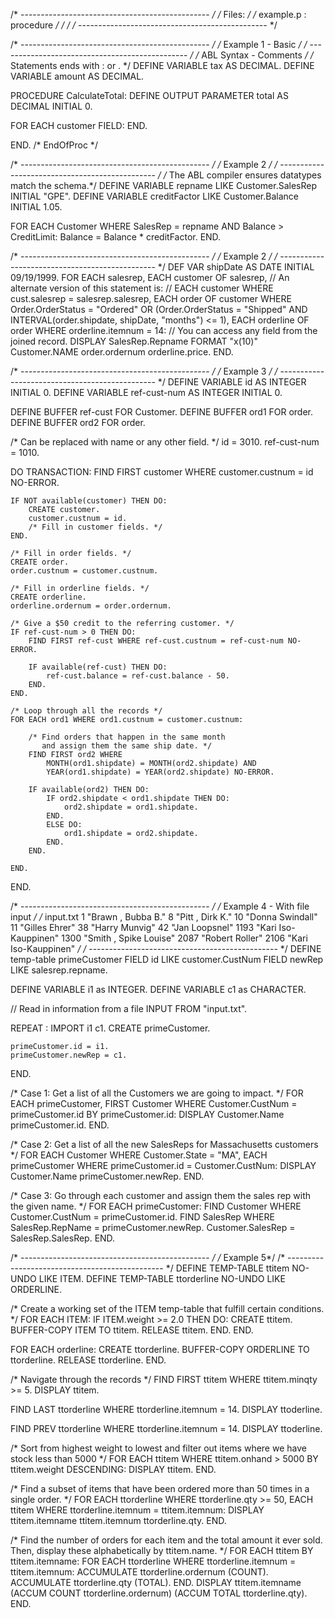 /* ----------------------------------------------- */
/* Files: */
/* example.p : procedure */
/*  */
/* ----------------------------------------------- */

/* ----------------------------------------------- */
/* Example 1 - Basic */
/* ----------------------------------------------- */
/* ABL Syntax - Comments */
/* Statements ends with : or . */
DEFINE VARIABLE tax AS DECIMAL.
DEFINE VARIABLE amount AS DECIMAL.

PROCEDURE CalculateTotal:
DEFINE OUTPUT PARAMETER total AS DECIMAL INITIAL 0.

FOR EACH customer FIELD:
END.

END. /* EndOfProc */


/* ----------------------------------------------- */
/* Example 2 */
/* ----------------------------------------------- */
/* The ABL compiler ensures datatypes match the schema.*/
DEFINE VARIABLE repname LIKE Customer.SalesRep INITIAL "GPE".
DEFINE VARIABLE creditFactor LIKE Customer.Balance INITIAL 1.05.

FOR EACH Customer WHERE SalesRep = repname AND Balance > CreditLimit:
   Balance = Balance * creditFactor.
END.



/* ----------------------------------------------- */
/* Example 2 */
/* ----------------------------------------------- */
DEF VAR shipDate AS DATE INITIAL 09/19/1999.
FOR EACH salesrep,
    EACH customer OF salesrep,
    // An alternate version of this statement is:
    // EACH customer WHERE cust.salesrep = salesrep.salesrep,
        EACH order OF customer WHERE Order.OrderStatus = "Ordered" OR
        (Order.OrderStatus = "Shipped" AND INTERVAL(order.shipdate, shipDate, "months") <= 1),
            EACH orderline OF order WHERE orderline.itemnum = 14:
                // You can access any field from the joined record.
                DISPLAY 
                    SalesRep.Repname FORMAT "x(10)"
                    Customer.NAME
                    order.ordernum 
                    orderline.price.
END.



/* ----------------------------------------------- */
/* Example 3 */
/* ----------------------------------------------- */
DEFINE VARIABLE id AS INTEGER INITIAL 0.
DEFINE VARIABLE ref-cust-num AS INTEGER INITIAL 0.

DEFINE BUFFER ref-cust FOR Customer.
DEFINE BUFFER ord1 FOR order.
DEFINE BUFFER ord2 FOR order.

/* Can be replaced with name or any other field. */
id = 3010.
ref-cust-num = 1010. 

DO  TRANSACTION:
    FIND FIRST customer WHERE customer.custnum = id NO-ERROR.
    
    IF NOT available(customer) THEN DO:
        CREATE customer.
        customer.custnum = id.
        /* Fill in customer fields. */
    END.

    /* Fill in order fields. */
    CREATE order.
    order.custnum = customer.custnum.
    
    /* Fill in orderline fields. */
    CREATE orderline.
    orderline.ordernum = order.ordernum.
    
    /* Give a $50 credit to the referring customer. */
    IF ref-cust-num > 0 THEN DO:
        FIND FIRST ref-cust WHERE ref-cust.custnum = ref-cust-num NO-ERROR.                                            
    
        IF available(ref-cust) THEN DO:
            ref-cust.balance = ref-cust.balance - 50.
        END.
    END.

    /* Loop through all the records */
    FOR EACH ord1 WHERE ord1.custnum = customer.custnum:
        
        /* Find orders that happen in the same month 
           and assign them the same ship date. */
        FIND FIRST ord2 WHERE 
            MONTH(ord1.shipdate) = MONTH(ord2.shipdate) AND 
            YEAR(ord1.shipdate) = YEAR(ord2.shipdate) NO-ERROR.
        
        IF available(ord2) THEN DO: 
            IF ord2.shipdate < ord1.shipdate THEN DO:
                ord2.shipdate = ord1.shipdate.
            END.
            ELSE DO: 
                ord1.shipdate = ord2.shipdate.  
            END.
        END.

    END.
END.




/* ----------------------------------------------- */
/* Example 4 - With file input */
/* input.txt
1 "Brawn , Bubba B."
8 "Pitt , Dirk K."
10 "Donna Swindall"
11 "Gilles Ehrer"
38 "Harry Munvig"
42 "Jan Loopsnel"
1193 "Kari Iso-Kauppinen"
1300 "Smith , Spike Louise"
2087 "Robert Roller"
2106 "Kari Iso-Kauppinen"
 */
/* ----------------------------------------------- */
DEFINE temp-table primeCustomer
   FIELD id LIKE customer.CustNum
   FIELD newRep LIKE salesrep.repname.

DEFINE VARIABLE i1 as INTEGER.
DEFINE VARIABLE c1 as CHARACTER.

// Read in information from a file
INPUT FROM "input.txt".

REPEAT :
    IMPORT  i1 c1.
    CREATE primeCustomer.
    
    primeCustomer.id = i1.
    primeCustomer.newRep = c1.

END.

/* Case 1: Get a list of all the Customers we are going to impact. */
FOR EACH primeCustomer, FIRST Customer WHERE Customer.CustNum = primeCustomer.id BY primeCustomer.id:
   DISPLAY Customer.Name primeCustomer.id.
END.

/* Case 2: Get a list of all the new SalesReps for Massachusetts customers */
FOR EACH Customer WHERE Customer.State = "MA", EACH primeCustomer WHERE primeCustomer.id = Customer.CustNum:
   DISPLAY Customer.Name primeCustomer.newRep.
END.

/* Case 3: Go through each customer and assign them the sales rep
   with the given name. */
FOR EACH primeCustomer:
   FIND Customer WHERE Customer.CustNum = primeCustomer.id.
   FIND SalesRep WHERE SalesRep.RepName = primeCustomer.newRep.
   Customer.SalesRep = SalesRep.SalesRep.
END.






/* ----------------------------------------------- */
/* Example 5*/
/* ----------------------------------------------- */
DEFINE TEMP-TABLE ttitem NO-UNDO LIKE ITEM.
DEFINE TEMP-TABLE ttorderline NO-UNDO LIKE ORDERLINE.

/* Create a working set of the ITEM temp-table that fulfill
   certain conditions. */
FOR EACH ITEM:
    IF ITEM.weight >= 2.0 THEN DO:
        CREATE ttitem.
        BUFFER-COPY ITEM TO ttitem.
        RELEASE ttitem.
    END.
END.

FOR EACH orderline:
    CREATE ttorderline.
    BUFFER-COPY ORDERLINE TO ttorderline.
    RELEASE ttorderline.
END.

/* Navigate through the records */
FIND FIRST ttitem WHERE ttitem.minqty >= 5.
DISPLAY ttitem. 

FIND LAST ttorderline WHERE ttorderline.itemnum = 14.
DISPLAY ttoderline.

FIND PREV ttorderline WHERE ttorderline.itemnum = 14.
DISPLAY ttoderline.

/* Sort from highest weight to lowest and filter out 
   items where we have stock less than 5000 */
FOR EACH ttitem WHERE ttitem.onhand > 5000 
    BY ttitem.weight DESCENDING:
    DISPLAY ttitem. 
END.

/* Find a subset of items that have been ordered more than 50 times
   in a single order. */
FOR EACH ttorderline WHERE ttorderline.qty >= 50,
    EACH ttitem WHERE ttorderline.itemnum = ttitem.itemnum:
    DISPLAY ttitem.itemname ttitem.itemnum ttorderline.qty.
END.

/* Find the number of orders for each item and the total amount it ever
   sold. Then, display these alphabetically by ttitem.name. */ 
FOR EACH ttitem BY ttitem.itemname:
    FOR EACH ttorderline WHERE ttorderline.itemnum = ttitem.itemnum:
        ACCUMULATE ttorderline.ordernum (COUNT).
        ACCUMULATE ttorderline.qty (TOTAL).
    END.
    DISPLAY ttitem.itemname (ACCUM COUNT ttorderline.ordernum) 
        (ACCUM TOTAL ttorderline.qty).
END.